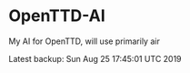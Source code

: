 # OpenTTD-AI
My AI for OpenTTD, will use primarily air

Latest backup: Sun Aug 25 17:45:01 UTC 2019
